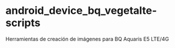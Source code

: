 # android_device_bq_vegetalte-scripts
Herramientas de creación de imágenes para BQ Aquaris E5 LTE/4G
